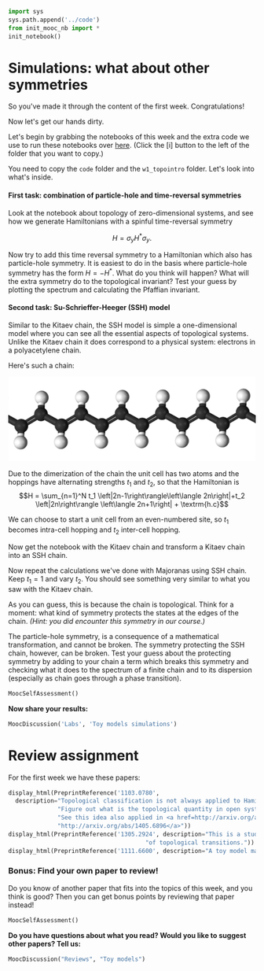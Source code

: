 

```python
import sys
sys.path.append('../code')
from init_mooc_nb import *
init_notebook()
```

# Simulations: what about other symmetries

So you've made it through the content of the first week. Congratulations!

Now let's get our hands dirty. 

Let's begin by grabbing the notebooks of this week and the extra code we use to run these notebooks over [here](http://tiny.cc/topocm_smc). (Click the [i] button to the left of the folder that you want to copy.)

You need to copy the `code` folder and the `w1_topointro` folder. Let's look into what's inside.


#### First task: combination of particle-hole and time-reversal symmetries

Look at the notebook about topology of zero-dimensional systems, and see how we generate Hamiltonians with a spinful time-reversal symmetry

$$
H = \sigma_y H^* \sigma_y.
$$

Now try to add this time reversal symmetry to a Hamiltonian which also has particle-hole symmetry. It is easiest to do in the basis where particle-hole symmetry has the form $H = -H^*$.
What do you think will happen? What will the extra symmetry do to the topological invariant?
Test your guess by plotting the spectrum and calculating the Pfaffian invariant.


#### Second task: Su-Schrieffer-Heeger (SSH) model

Similar to the Kitaev chain, the SSH model is simple a one-dimensional model where you can see all the essential aspects of topological systems. Unlike the Kitaev chain it does correspond to a physical system: electrons in a polyacetylene chain.

Here's such a chain:

![](figures/polyacetylene.png)

Due to the dimerization of the chain the unit cell has two atoms and the hoppings have alternating strengths $t_1$ and $t_2$, so that the Hamiltonian is
$$H = \sum_{n=1}^N t_1 \left|2n-1\right\rangle\left\langle 2n\right|+t_2 \left|2n\right\rangle \left\langle 2n+1\right| + \textrm{h.c}$$

We can choose to start a unit cell from an even-numbered site, so $t_1$ becomes intra-cell hopping and $t_2$ inter-cell hopping.


Now get the notebook with the Kitaev chain and transform a Kitaev chain into an SSH chain.

Now repeat the calculations we've done with Majoranas using SSH chain. Keep $t_1 = 1$ and vary $t_2$.
You should see something very similar to what you saw with the Kitaev chain.

As you can guess, this is because the chain is topological.
Think for a moment: what kind of symmetry protects the states at the edges of the chain.
*(Hint: you did encounter this symmetry in our course.)*

The particle-hole symmetry, is a consequence of a mathematical transformation, and cannot be broken.
The symmetry protecting the SSH chain, however, can be broken.
Test your guess about the protecting symmetry by adding to your chain a term which breaks this symmetry and checking what it does to the spectrum of a finite chain and to its dispersion (especially as chain goes through a phase transition).


```python
MoocSelfAssessment()
```

**Now share your results:**


```python
MoocDiscussion('Labs', 'Toy models simulations')
```

# Review assignment

For the first week we have these papers:


```python
display_html(PreprintReference('1103.0780', 
  description="Topological classification is not always applied to Hamiltonians. "
              "Figure out what is the topological quantity in open systems. "
              "See this idea also applied in <a href=http://arxiv.org/abs/1405.6896>"
              "http://arxiv.org/abs/1405.6896</a>"))
display_html(PreprintReference('1305.2924', description="This is a study of statistical properties "
                                       "of topological transitions."))
display_html(PreprintReference('1111.6600', description="A toy model may still be useful in practice."))
```

### Bonus: Find your own paper to review!

Do you know of another paper that fits into the topics of this week, and you think is good?
Then you can get bonus points by reviewing that paper instead!


```python
MoocSelfAssessment()
```

**Do you have questions about what you read? Would you like to suggest other papers? Tell us:**


```python
MoocDiscussion("Reviews", "Toy models")
```
